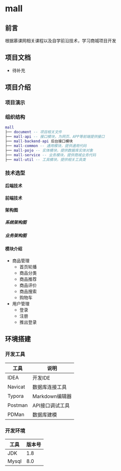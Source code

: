 # mall

## 前言
根据慕课网相关课程以及自学前沿技术，学习商城项目开发

## 项目文档
- 待补充

## 项目介绍

### 项目演示

### 组织结构
```lua
mall
├── document -- 项目相关文件
├── mall-api -- 接口模块，为网页、APP等前端提供接口
├── mall-backend-api 后台接口模块
├── mall-common -- 通用模块，提供通用代码
├── mall-pojo -- 实体模块，提供数据库实体对象
├── mall-service -- 业务模块，提供商城业务代码
├── mall-util -- 工具模块，提供相关工具类
```
### 技术选型

#### 后端技术

#### 前端技术

#### 架构图

##### 系统架构图

##### 业务架构图

#### 模块介绍
- 商品管理
  - 首页轮播
  - 商品分类
  - 商品推荐
  - 商品评价
  - 商品搜索
  - 购物车
- 用户管理
  - 登录
  - 注册
  - 推出登录
  
## 环境搭建

### 开发工具
|工具|说明|
|---|---|
|IDEA|开发IDE|
|Navicat|数据库连接工具|
|Typora|Markdown编辑器|
|Postman|API接口调试工具|
|PDMan|数据库建模|

### 开发环境
|工具 | 版本号| 
|---|---|
|JDK | 1.8 | 	
|Mysql | 8.0|
